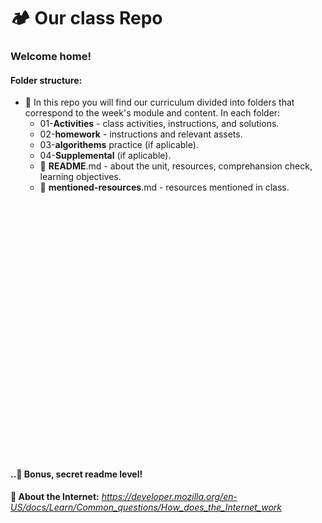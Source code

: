 <!-- # CU-NYC-FSF-PT-07-2020-U-C -->

# 🏕 Our class Repo

### Welcome home!

#### Folder structure:
- 📁 In this repo you will find our curriculum divided into folders that correspond to the week's module and content.
In each folder:
   - 01-**Activities** - class activities, instructions, and solutions.
   - 02-**homework** - instructions and relevant assets.
   - 03-**algorithems** practice (if aplicable).
   - 04-**Supplemental** (if aplicable).
   - 🌟 **README**.md - about the unit, resources, comprehansion check, learning objectives.
   - 🔑 **mentioned-resources**.md - resources mentioned in class.

<br/>
<br/>
<br/>
<br/>
<br/>
<br/>
<br/>
<br/>
<br/>
<br/>
<br/>
<br/>
<br/>
<br/>
<br/>
<br/>
<br/>
<br/>
<br/>
<br/>
<br/>
<br/>
<br/>
<br/>

#### ..🍭 Bonus, secret readme level!

**📖 About the Internet:**
*https://developer.mozilla.org/en-US/docs/Learn/Common_questions/How_does_the_Internet_work*


